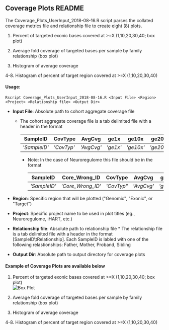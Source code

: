 ## Coverage Plots README

The Coverage_Plots_UserInput_2018-08-16.R script parses the collated coverage metrics file and relationship file to create eight (8) plots.

1. Percent of targeted exonic bases covered at >=X (1,10,20,30,40; box plot) <br>

2. Average fold coverage of targeted bases per sample by family relationship (box plot) <br>

3. Histogram of average coverage <br>

4-8. Histogram of percent of target region covered at >=X (1,10,20,30,40)

#### Usage: ####
```
Rscript Coverage_Plots_UserInput_2018-08-16.R <Input File> <Region> <Project> <Relationship file> <Output Dir>
```
* **Input File**: Absolute path to cohort aggregate coverage file <br>
  * The cohort aggregate coverage file is a tab delimited file with a header in the format 

    | SampleID| CovType| AvgCvg| ge1x| ge10x| ge20x| ge30x| ge40x|
    | --- | --- | --- | --- | --- | --- |  --- | --- |
    | *'SampleID'*| *'CovTyp'*| *'AvgCvg'*| *'ge1x'*| *'ge10x'*| *'ge20x'*| *'ge30x'*| *'ge40x'*|

    * Note: In the case of Neuroregulome this file should be in the format

      | SampleID| Core_Wrong_ID| CovType| AvgCvg| ge1x| ge10x| ge20x| ge30x| ge40x|
      | --- | --- | --- | --- | --- | --- |  --- | --- | --- |
      | *'SampleID'*| *'Core_Wrong_ID'*| *'CovTyp"*| *'AvgCvg'*| *'ge1x'*| *'ge10x'*| *'ge20x'*| *'ge30x'*| *'ge40x'*|
    
* **Region**: Specific region that will be plotted ("Genomic", "Exonic", or "Target")
* **Project**: Specific project name to be used in plot titles (eg., Neuroregulome, iHART, etc.)
* **Relationship file**: Absolute path to relationship file
        * The relationship file is a tab delimited file with a header in the format [SampleID\tRelationship]. 
          Each SampleID is labled with one of the following relastionships: Father, Mother, Proband, Sibling
* **Output Dir**: Absolute path to output directory for coverage plots

#### Example of Coverage Plots are available below ####
1. Percent of targeted exonic bases covered at >=X (1,10,20,30,40; box plot) <br>
![Box Plot](https://image.ibb.co/fJ1xn9/Screen_Shot_2018_09_14_at_11_40_09_AM.png)
2. Average fold coverage of targeted bases per sample by family relationship (box plot) 


3. Histogram of average coverage 

4-8. Histogram of percent of target region covered at >=X (1,10,20,30,40)
